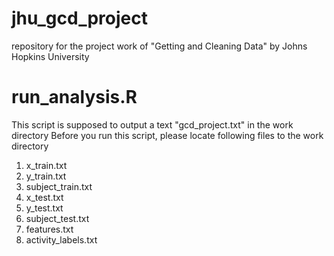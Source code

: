 # jhu_gcd_project
repository for the project work of "Getting and Cleaning Data" by Johns Hopkins University

# run_analysis.R
This script is supposed to output a text "gcd_project.txt" in the work directory
Before you run this script, please locate following files to the work directory
1) x_train.txt
2) y_train.txt
3) subject_train.txt
4) x_test.txt
5) y_test.txt
6) subject_test.txt
7) features.txt
8) activity_labels.txt
